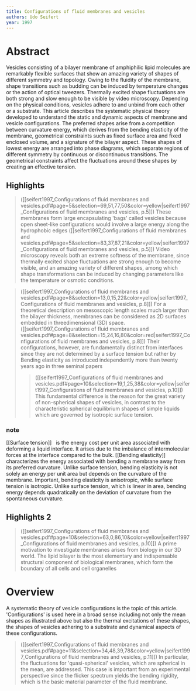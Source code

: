 ```yaml
---
title: Configurations of fluid membranes and vesicles
authors: Udo Seifert
year: 1997
---
```


# Abstract 
Vesicles consisting of a bilayer membrane of amphiphilic lipid molecules are remarkably flexible surfaces that show an amazing variety of shapes of different symmetry and topology. Owing to the fluidity of the membrane, shape transitions such as budding can be induced by temperature changes or the action of optical tweezers. Thermally excited shape fluctuations are both strong and slow enough to be visible by video microscopy. Depending on the physical conditions, vesicles adhere to and unbind from each other or a substrate. This article describes the systematic physical theory developed to understand the static and dynamic aspects of membrane and vesicle configurations. The preferred shapes arise from a competition between curvature energy, which derives from the bending elasticity of the membrane, geometrical constraints such as fixed surface area and fixed enclosed volume, and a signature of the bilayer aspect. These shapes of lowest energy are arranged into phase diagrams, which separate regions of different symmetry by continuous or discontinuous transitions. The geometrical constraints affect the fluctuations around these shapes by creating an effective tension.

## Highlights
> ([[seifert1997_Configurations of fluid membranes and vesicles.pdf#page=5&selection=69,51,77,50&color=yellow|seifert1997_Configurations of fluid membranes and vesicles, p.5]])
> These membranes form large encapsulating 'bags' called vesicles because open sheet-like configurations would involve a large energy along the hydrophobic edges
> ([[seifert1997_Configurations of fluid membranes and vesicles.pdf#page=5&selection=83,37,87,21&color=yellow|seifert1997_Configurations of fluid membranes and vesicles, p.5]])
> Video microscopy reveals both an extreme softness of the membrane, since thermally excited shape fluctuations are strong enough to become visible, and an amazing variety of different shapes, among which shape transformations can be induced by changing parameters like the temperature or osmotic conditions.

> ([[seifert1997_Configurations of fluid membranes and vesicles.pdf#page=8&selection=13,0,15,22&color=yellow|seifert1997_Configurations of fluid membranes and vesicles, p.8]])
> For a theoretical description on mesoscopic length scales much larger than the bilayer thickness, membranes can be considered as 2D surfaces embedded in threedimensional (3D) space.
> ([[seifert1997_Configurations of fluid membranes and vesicles.pdf#page=8&selection=15,24,16,80&color=red|seifert1997_Configurations of fluid membranes and vesicles, p.8]])
> Their configurations, however, are fundamentally distinct from interfaces since they are not determined by a surface tension but rather by Bending elasticity as introduced independently more than twenty years ago in three seminal papers
> > ([[seifert1997_Configurations of fluid membranes and vesicles.pdf#page=10&selection=19,1,25,38&color=yellow|seifert1997_Configurations of fluid membranes and vesicles, p.10]])
> This fundamental difference is the reason for the great variety of non-spherical shapes of vesicles, in contrast to the characteristic spherical equilibrium shapes of simple liquids which are governed by isotropic surface tension.
### note 

[[Surface tension]]   is the energy cost per unit area associated with deforming a liquid interface. It arises due to the imbalance of intermolecular forces at the interface compared to the bulk.
[[Bending elasticity]]  characterizes the energy associated with bending a membrane away from its preferred curvature. Unlike surface tension, bending elasticity is not solely an energy per unit area but depends on the curvature of the membrane.
Important, bending elasticity is anisotropic, while surface tension is isotropic. 
Unlike surface tension, which is linear in area, bending energy depends quadratically on the deviation of curvature from the spontaneous curvature.

## Highlights 2

 > ([[seifert1997_Configurations of fluid membranes and vesicles.pdf#page=10&selection=63,0,86,10&color=yellow|seifert1997_Configurations of fluid membranes and vesicles, p.10]])
> A prime motivation to investigate membranes arises from biology in our 3D world. The lipid bilayer is the most elementary and indispensable structural component of biological membranes, which form the boundary of all cells and cell organelles

# Overview 


A systematic theory of vesicle configurations is the topic of this article. 'Configurations' is used here in a broad sense including not only the mean shapes as illustrated above but also the thermal excitations of these shapes, the shapes of vesicles adhering to a substrate and dynamical aspects of these configurations.

> ([[seifert1997_Configurations of fluid membranes and vesicles.pdf#page=11&selection=34,48,39,78&color=yellow|seifert1997_Configurations of fluid membranes and vesicles, p.11]])
>  In particular, the fluctuations for 'quasi-spherical' vesicles, which are spherical in the mean, are addressed. This case is important from an experimental perspective since the flicker spectrum yields the bending rigidity, which is the basic material parameter of the fluid membrane.
